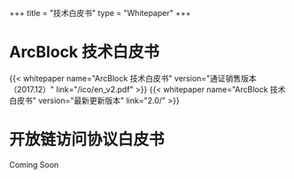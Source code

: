 +++
title = "技术白皮书"
type = "Whitepaper"
+++

# ArcBlock 技术白皮书
{{< whitepaper name="ArcBlock 技术白皮书" version="通证销售版本（2017.12）" link="/ico/en_v2.pdf" >}}
{{< whitepaper name="ArcBlock 技术白皮书" version="最新更新版本" link="2.0/" >}}

# 开放链访问协议白皮书

Coming Soon
